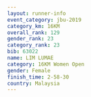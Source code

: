 ```yaml
---
layout: runner-info 
event_category: jbu-2019 
category_km: 16KM  
overall_rank: 129
gender_rank: 23
category_rank: 23
bib: 63022
name: LIM LUMAE
category: 16KM Women Open
gender: Female
finish_time: 2-58-30
country: Malaysia
---
```

